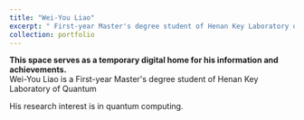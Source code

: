 ```yaml
---
title: "Wei-You Liao"
excerpt: " First-year Master's degree student of Henan Key Laboratory of Quantum Information and Cryptography"
collection: portfolio
---
```


**This space serves as a temporary digital home for his information and achievements.**
<br>
Wei-You Liao is a First-year Master's degree student of Henan Key Laboratory of Quantum 

His research interest is in quantum computing.


